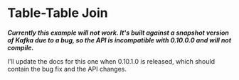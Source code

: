 # Table-Table Join

***Currently this example will not work.
It's built against a snapshot version of Kafka due to a bug, so the API is incompatible with 0.10.0.0 and will not compile.***

I'll update the docs for this one when 0.10.1.0 is released, which should contain the bug fix and the API changes.
